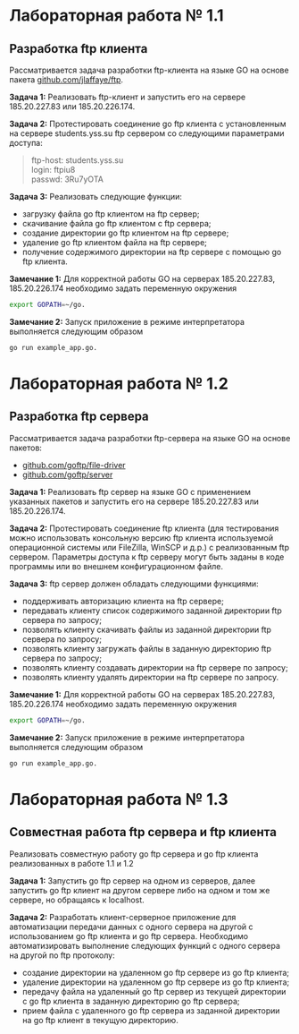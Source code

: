 # Лабораторная работа № 1.1

## Разработка ftp клиента


Рассматривается задача разработки ftp-клиента на языке GO на основе пакета [github.com/jlaffaye/ftp](https://github.com/jlaffaye/ftp). 

**Задача 1:** Реализовать ftp-клиент и запустить его на сервере 185.20.227.83 или 185.20.226.174.

**Задача 2:** Протестировать соединение go ftp клиента с установленным на сервере students.yss.su ftp сервером со следующими параметрами доступа:

> ftp-host: students.yss.su<br>
> login: ftpiu8<br>
> passwd: 3Ru7yOTA<br>

**Задача 3:** Реализовать следующие функции: 

- загрузку файла go ftp клиентом на ftp сервер;
- скачивание файла go ftp клиентом с ftp сервера;
- создание директории go ftp клиентом на ftp сервере;
- удаление go ftp клиентом  файла на ftp сервере;	
- получение содержимого директории на ftp сервере с помощью go ftp клиента.   

**Замечание 1:** Для корректной работы GO на серверах 185.20.227.83, 185.20.226.174 необходимо задать переменную окружения 
```bash
export GOPATH=~/go.
```

**Замечание 2:** Запуск приложение в режиме интерпретатора выполняется следующим образом
```bash
go run example_app.go.
```

# Лабораторная работа № 1.2

## Разработка ftp сервера


Рассматривается задача разработки ftp-сервера на языке GO на основе пакетов:
- [github.com/goftp/file-driver](https://github.com/goftp/file-driver)
- [github.com/goftp/server](https://github.com/goftp/server)

**Задача 1:** Реализовать ftp сервер на языке GO с применением указанных пакетов и запустить его на сервере 185.20.227.83 или 185.20.226.174.

**Задача 2:** Протестировать соединение ftp клиента (для тестирования можно использовать консольную версию ftp клиента используемой операционной системы или FileZilla, WinSCP и д.р.) с реализованным ftp сервером. Параметры доступа к ftp серверу могут быть заданы в коде программы или во внешнем конфигурационном файле.

**Задача 3:** ftp сервер должен обладать следующими функциями: 

- поддерживать авторизацию клиента на ftp сервере;
- передавать клиенту список содержимого заданной директории ftp сервера по запросу;
- позволять клиенту скачивать файлы из заданной директории ftp сервера по запросу;
- позволять клиенту загружать файлы в заданную директорию ftp сервера по запросу;
- позволять клиенту создавать директории на ftp сервере по запросу;	
- позволять клиенту удалять директории на ftp сервере по запросу.   

**Замечание 1:** Для корректной работы GO на серверах 185.20.227.83, 185.20.226.174 необходимо задать переменную окружения 
```bash
export GOPATH=~/go.
```

**Замечание 2:** Запуск приложение в режиме интерпретатора выполняется следующим образом
```bash
go run example_app.go.
```

# Лабораторная работа № 1.3

## Совместная работа ftp сервера и ftp клиента

Реализовать совместную работу go ftp сервера и go ftp клиента реализованных в работе 1.1 и 1.2

**Задача 1:** Запустить go ftp сервер на одном из серверов, далее запустить go ftp клиент на другом сервере либо на одном и том же сервере, но обращаясь к localhost.

**Задача 2:** Разработать клиент-серверное приложение для автоматизации передачи данных с одного сервера на другой с использованием go ftp клиента и go ftp сервера. Необходимо автоматизировать выполнение следующих функций с одного сервера на другой по ftp протоколу:

- создание директории на удаленном go ftp сервере из go ftp клиента;
- удаление директории на удаленном go ftp сервере из go ftp клиента;
- передачу файла на удаленный go ftp сервер из текущей директории с go ftp 	клиента в заданную директорию go ftp сервера;
- прием файла с удаленного go ftp сервера из заданной директории на go ftp 	клиент в текущую директорию.